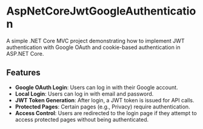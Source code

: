 # AspNetCoreJwtGoogleAuthentication
A simple .NET Core MVC project demonstrating how to implement JWT authentication with Google OAuth and cookie-based authentication in ASP.NET Core.


## Features
- **Google OAuth Login**: Users can log in with their Google account.
- **Local Login**: Users can log in with email and password.
- **JWT Token Generation**: After login, a JWT token is issued for API calls.
- **Protected Pages**: Certain pages (e.g., Privacy) require authentication.
- **Access Control**: Users are redirected to the login page if they attempt to access protected pages without being authenticated.


